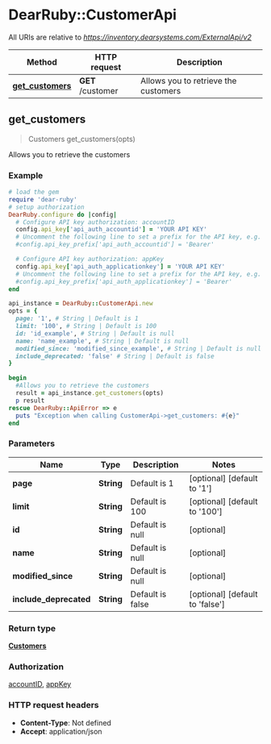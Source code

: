 # DearRuby::CustomerApi

All URIs are relative to *https://inventory.dearsystems.com/ExternalApi/v2*

Method | HTTP request | Description
------------- | ------------- | -------------
[**get_customers**](CustomerApi.md#get_customers) | **GET** /customer | Allows you to retrieve the customers



## get_customers

> Customers get_customers(opts)

Allows you to retrieve the customers

### Example

```ruby
# load the gem
require 'dear-ruby'
# setup authorization
DearRuby.configure do |config|
  # Configure API key authorization: accountID
  config.api_key['api_auth_accountid'] = 'YOUR API KEY'
  # Uncomment the following line to set a prefix for the API key, e.g. 'Bearer' (defaults to nil)
  #config.api_key_prefix['api_auth_accountid'] = 'Bearer'

  # Configure API key authorization: appKey
  config.api_key['api_auth_applicationkey'] = 'YOUR API KEY'
  # Uncomment the following line to set a prefix for the API key, e.g. 'Bearer' (defaults to nil)
  #config.api_key_prefix['api_auth_applicationkey'] = 'Bearer'
end

api_instance = DearRuby::CustomerApi.new
opts = {
  page: '1', # String | Default is 1
  limit: '100', # String | Default is 100
  id: 'id_example', # String | Default is null
  name: 'name_example', # String | Default is null
  modified_since: 'modified_since_example', # String | Default is null
  include_deprecated: 'false' # String | Default is false
}

begin
  #Allows you to retrieve the customers
  result = api_instance.get_customers(opts)
  p result
rescue DearRuby::ApiError => e
  puts "Exception when calling CustomerApi->get_customers: #{e}"
end
```

### Parameters


Name | Type | Description  | Notes
------------- | ------------- | ------------- | -------------
 **page** | **String**| Default is 1 | [optional] [default to &#39;1&#39;]
 **limit** | **String**| Default is 100 | [optional] [default to &#39;100&#39;]
 **id** | **String**| Default is null | [optional] 
 **name** | **String**| Default is null | [optional] 
 **modified_since** | **String**| Default is null | [optional] 
 **include_deprecated** | **String**| Default is false | [optional] [default to &#39;false&#39;]

### Return type

[**Customers**](Customers.md)

### Authorization

[accountID](../README.md#accountID), [appKey](../README.md#appKey)

### HTTP request headers

- **Content-Type**: Not defined
- **Accept**: application/json

